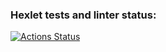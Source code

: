 ### Hexlet tests and linter status:
[![Actions Status](https://github.com/sokoltry/backend-project-lvl1/workflows/hexlet-check/badge.svg)](https://github.com/sokoltry/backend-project-lvl1/actions)